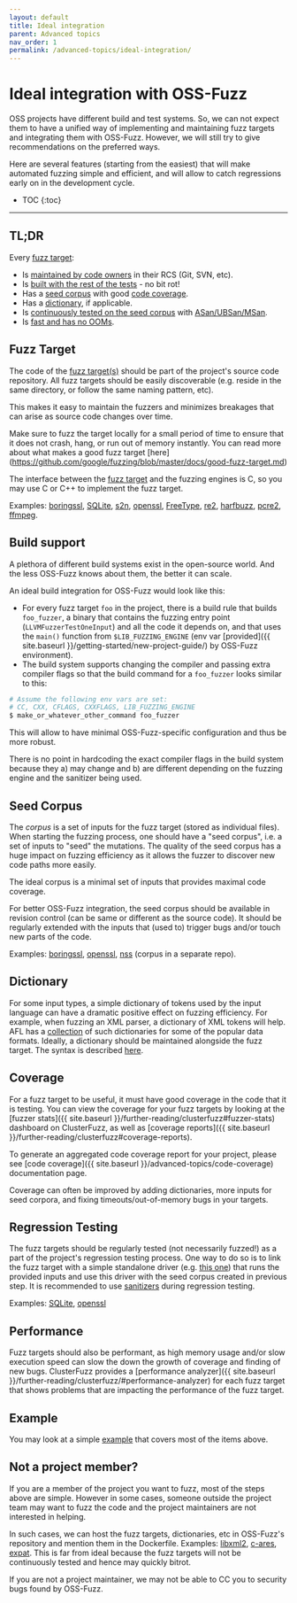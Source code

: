 ```yaml
---
layout: default
title: Ideal integration
parent: Advanced topics
nav_order: 1
permalink: /advanced-topics/ideal-integration/
---
```


# Ideal integration with OSS-Fuzz 
OSS projects have different build and test systems. So, we can not expect them
to have a unified way of implementing and maintaining fuzz targets and
integrating them with OSS-Fuzz. However, we will still try to give
recommendations on the preferred ways.

Here are several features (starting from the easiest) that will make automated
fuzzing simple and efficient, and will allow to catch regressions early on in
the development cycle. 

- TOC
{:toc}
---

## TL;DR
Every [fuzz target](http://libfuzzer.info/#fuzz-target):
* Is [maintained by code owners](#fuzz-target) in their RCS (Git, SVN, etc).
* Is [built with the rest of the tests](#build-support) - no bit rot! 
* Has a [seed corpus](#seed-corpus) with good [code coverage](#coverage).
* Has a [dictionary](#dictionary), if applicable.
* Is [continuously tested on the seed corpus](#regression-testing) with
  [ASan/UBSan/MSan](https://github.com/google/sanitizers).
* Is [fast and has no OOMs](#performance).

## Fuzz Target
The code of the [fuzz target(s)](http://libfuzzer.info/#fuzz-target) should be
part of the project's source code repository. 
All fuzz targets should be easily discoverable (e.g. reside in the same
directory, or follow the same naming pattern, etc). 

This makes it easy to maintain the fuzzers and minimizes breakages that can
arise as source code changes over time.

Make sure to fuzz the target locally for a small period of time to ensure that 
it does not crash, hang, or run out of memory instantly.
You can read more about what makes a good fuzz target [here]
(https://github.com/google/fuzzing/blob/master/docs/good-fuzz-target.md)

The interface between the [fuzz target]((http://libfuzzer.info/#fuzz-target))
and the fuzzing engines is C, so you may use C or C++ to implement the fuzz target.

Examples: 
[boringssl](https://github.com/google/boringssl/tree/master/fuzz),
[SQLite](https://www.sqlite.org/src/artifact/ad79e867fb504338),
[s2n](https://github.com/awslabs/s2n/tree/master/tests/fuzz),
[openssl](https://github.com/openssl/openssl/tree/master/fuzz),
[FreeType](http://git.savannah.gnu.org/cgit/freetype/freetype2.git/tree/src/tools/ftfuzzer),
[re2](https://github.com/google/re2/tree/master/re2/fuzzing),
[harfbuzz](https://github.com/behdad/harfbuzz/tree/master/test/fuzzing),
[pcre2](https://vcs.pcre.org/pcre2/code/trunk/src/pcre2_fuzzsupport.c?view=markup),
[ffmpeg](https://github.com/FFmpeg/FFmpeg/blob/master/tools/target_dec_fuzzer.c).

## Build support
A plethora of different build systems exist in the open-source world.
And the less OSS-Fuzz knows about them, the better it can scale.

An ideal build integration for OSS-Fuzz would look like this:
* For every fuzz target `foo` in the project, there is a build rule that
builds `foo_fuzzer`, a binary that contains the fuzzing entry point
(`LLVMFuzzerTestOneInput`) and all the code it depends on, and that uses the
`main()` function from `$LIB_FUZZING_ENGINE`
(env var [provided]({{ site.baseurl }}/getting-started/new-project-guide/) by OSS-Fuzz environment).
* The build system supports changing the compiler and passing extra compiler
flags so that the build command for a `foo_fuzzer` looks similar to this:

```bash
# Assume the following env vars are set:
# CC, CXX, CFLAGS, CXXFLAGS, LIB_FUZZING_ENGINE
$ make_or_whatever_other_command foo_fuzzer
```

This will allow to have minimal OSS-Fuzz-specific configuration and thus be
more robust.

There is no point in hardcoding the exact compiler flags in the build system
because they a) may change and b) are different depending on the fuzzing engine
and the sanitizer being used.

## Seed Corpus
The *corpus* is a set of inputs for the fuzz target (stored as individual files). 
When starting the fuzzing process, one should have a "seed corpus", 
i.e. a set of inputs to "seed" the mutations.
The quality of the seed corpus has a huge impact on fuzzing efficiency as it
allows the fuzzer to discover new code paths more easily.

The ideal corpus is a minimal set of inputs that provides maximal code coverage. 

For better OSS-Fuzz integration, 
the seed corpus should be available in revision control (can be same or
different as the source code). It should be regularly extended with the inputs
that (used to) trigger bugs and/or touch new parts of the code. 

Examples: 
[boringssl](https://github.com/google/boringssl/tree/master/fuzz),
[openssl](https://github.com/openssl/openssl/tree/master/fuzz),
[nss](https://github.com/mozilla/nss-fuzzing-corpus) (corpus in a separate repo).

## Dictionary
For some input types, a simple dictionary of tokens used by the input language
can have a dramatic positive effect on fuzzing efficiency. 
For example, when fuzzing an XML parser, a dictionary of XML tokens will help.
AFL has a [collection](https://github.com/rc0r/afl-fuzz/tree/master/dictionaries)
of such dictionaries for some of the popular data formats.
Ideally, a dictionary should be maintained alongside the fuzz target.
The syntax is described [here](http://libfuzzer.info/#dictionaries).

## Coverage
For a fuzz target to be useful, it must have good coverage in the code that it
is testing. You can view the coverage for your fuzz targets by looking at the
[fuzzer stats]({{ site.baseurl }}/further-reading/clusterfuzz#fuzzer-stats)
dashboard on ClusterFuzz, as well as
[coverage reports]({{ site.baseurl }}/further-reading/clusterfuzz#coverage-reports).

To generate an aggregated code coverage report for your project, please see
[code coverage]({{ site.baseurl }}/advanced-topics/code-coverage)
documentation page.

Coverage can often be improved by adding dictionaries, more inputs for seed
corpora, and fixing timeouts/out-of-memory bugs in your targets.

## Regression Testing
The fuzz targets should be regularly tested (not necessarily fuzzed!) as a part
of the project's regression testing process.
One way to do so is to link the fuzz target with a simple standalone driver
(e.g. [this one](https://github.com/llvm-mirror/compiler-rt/tree/master/lib/fuzzer/standalone))
that runs the provided inputs and use this driver with the seed corpus created
in previous step. It is recommended to use
[sanitizers](https://github.com/google/sanitizers) during regression testing.

Examples: [SQLite](https://www.sqlite.org/src/artifact/d9f1a6f43e7bab45),
[openssl](https://github.com/openssl/openssl/blob/master/fuzz/test-corpus.c)

## Performance
Fuzz targets should also be performant, as high memory usage and/or slow
execution speed can slow the down the growth of coverage and finding of new
bugs. ClusterFuzz provides a
[performance analyzer]({{ site.baseurl }}/further-reading/clusterfuzz/#performance-analyzer)
for each fuzz target that shows problems that are impacting the performance of
the fuzz target.

## Example

You may look at a simple
[example](https://github.com/google/oss-fuzz/tree/master/projects/example/my-api-repo)
that covers most of the items above. 

## Not a project member?

If you are a member of the project you want to fuzz, most of the steps above are simple.
However in some cases, someone outside the project team may want to fuzz the code
and the project maintainers are not interested in helping.

In such cases, we can host the fuzz targets, dictionaries, etc in OSS-Fuzz's 
repository and mention them in the Dockerfile.
Examples: [libxml2](https://github.com/google/oss-fuzz/tree/master/projects/libxml2),
[c-ares](https://github.com/google/oss-fuzz/tree/master/projects/c-ares), [expat](https://github.com/google/oss-fuzz/tree/master/projects/expat).
This is far from ideal because the fuzz targets will not be continuously tested 
and hence may quickly bitrot.

If you are not a project maintainer, we may not be able to CC you to security
bugs found by OSS-Fuzz.
